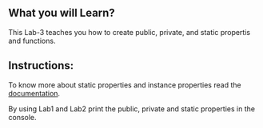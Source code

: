 ## What you will Learn?

This Lab-3 teaches you how to create public, private, and static propertis and functions.

## Instructions:
To know more about static properties and instance properties read the [documentation](http://blog.anselmbradford.com/2009/04/09/object-oriented-javascript-tip-creating-static-methods-instance-methods/).

By using Lab1 and Lab2 print the public, private and static properties in the console.

